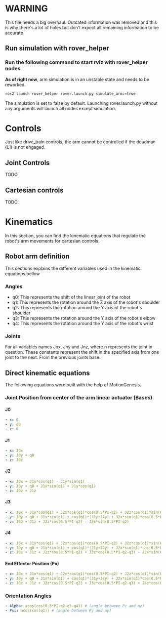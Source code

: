 # WARNING

This file needs a big overhaul. Outdated information was removed and this is why there's a lot of holes but don't expect all remaining information to be accurate

## Run simulation with rover_helper

### Run the following command to start rviz with rover_helper nodes

**As of right now**, arm simulation is in an unstable state and needs to be reworked.

```Bash
ros2 launch rover_helper rover.launch.py simulate_arm:=true
```

The simulation is set to false by default. Launching rover.launch.py without any arguments will launch all nodes except simulation.

# Controls

Just like drive_train controls, the arm cannot be controlled if the deadman (L1) is not engaged.

## Joint Controls

TODO

## Cartesian controls

TODO

# Kinematics

In this section, you can find the kinematic equations that regulate the robot's arm movements for cartesian controls.

## Robot arm definition

This sections explains the different variables used in the kinematic equations bellow

### Angles

- q0: This represents the shift of the linear joint of the robot
- q1: This represents the rotation around the Z axis of the robot's shoulder
- q2: This represents the rotation around the Y axis of the robot's shoulder
- q3: This represents the rotation around the Y axis of the robot's elbow
- q4: This represents the rotation around the Y axis of the robot's wrist

### Joints

For all variables names Jnx, Jny and Jnz, where n represents the joint in question. These constants represent the shift in the specified axis from one joint to the next. From the previous joints base.

## Direct kinematic equations

The following equations were built with the help of MotionGenesis.

### Joint Position from center of the arm linear actuator (Bases)

#### J0

```yaml
- x: 0
- y: q0
- z: 0
```

#### J1

```yaml
- x: J0x
- y: J0y + q0
- z: J0z
```

#### J2

```yaml
- x: J0x + J1x*cos(q1) - J1y*sin(q1)
- y: J0y + q0 + J1x*sin(q1) + J1y*cos(q1)
- z: J0z + J1z
```

#### J3

```yaml
- x: J0x + J1x*cos(q1) + J2x*cos(q1)*cos(0.5*PI-q2) + J2z*cos(q1)*sin(0.5*PI-q2) - sin(q1)*(J1y+J2y)
- y: J0y + q0 + J1x*sin(q1) + cos(q1)*(J1y+J2y) + J2x*sin(q1)*cos(0.5*PI-q2) + J2z*sin(q1)*sin(0.5*PI-q2)
- z: J0z + J1z + J2z*cos(0.5*PI-q2) - J2x*sin(0.5*PI-q2)
```

#### J4

```yaml
- x: J0x + J1x*cos(q1) + J2x*cos(q1)*cos(0.5*PI-q2) + J2z*cos(q1)*sin(0.5*PI-q2) + J3x*cos(q1)*cos(0.5*PI-q2-q3) + J3z*cos(q1)*sin(0.5*PI-q2-q3) - J3y*sin(q1) - sin(q1)*(J1y+J2y)
- y: J0y + q0 + J1x*sin(q1) + cos(q1)*(J1y+J2y) + J2x*sin(q1)*cos(0.5*PI-q2) + J2z*sin(q1)*sin(0.5*PI-q2) + J3x*sin(q1)*cos(0.5*PI-q2-q3) + J3z*sin(q1)*sin(0.5*PI-q2-q3)
- z: J0z + J1z + J2z*cos(0.5*PI-q2) + J3z*cos(0.5*PI-q2-q3) - J2x*sin(0.5*PI-q2) - J3x*sin(0.5*PI-q2-q3)
```

#### End Effector Position (Po)

```yaml
- x: J0x + J1x*cos(q1) + J2x*cos(q1)*cos(0.5*PI-q2) + J2z*cos(q1)*sin(0.5*PI-q2) + J3x*cos(q1)*cos(0.5*PI-q2-q3) + J3z*cos(q1)*sin(0.5*PI-q2-q3) - sin(q1)*(J1y+J2y) + J4x*sin(q1)*cos(0.5*PI-q2-q3-q4) + J4z*sin(q1)*sin(0.5*PI-q2-q3-q4)
- y: J0y + q0 + J1x*sin(q1) + cos(q1)*(J1y+J2y) + J2x*sin(q1)*cos(0.5*PI-q2) + J2z*sin(q1)*sin(0.5*PI-q2) + J3x*sin(q1)*cos(0.5*PI-q2-q3) + J3z*sin(q1)*sin(0.5*PI-q2-q3) + J4x*sin(q1)*cos(0.5*PI-q2-q3-q4) + J4z*sin(q1)*sin(0.5*PI-q2-q3-q4)
- z: J0z + J1z + J2z*cos(0.5*PI-q2) + J3z*cos(0.5*PI-q2-q3) + J4z*cos(0.5*PI-q2-q3-q4) - J2x*sin(0.5*PI-q2) - J3x*sin(0.5*PI-q2-q3) - J4x*sin(0.5*PI-q2-q3-q4)
```

### Orientation Angles

```yaml
- Alpha: acos(cos(0.5*PI-q2-q3-q4)) # (angle between Pz and nz)
- Psi: acos(cos(q1)) # (angle between Py and ny)
```
